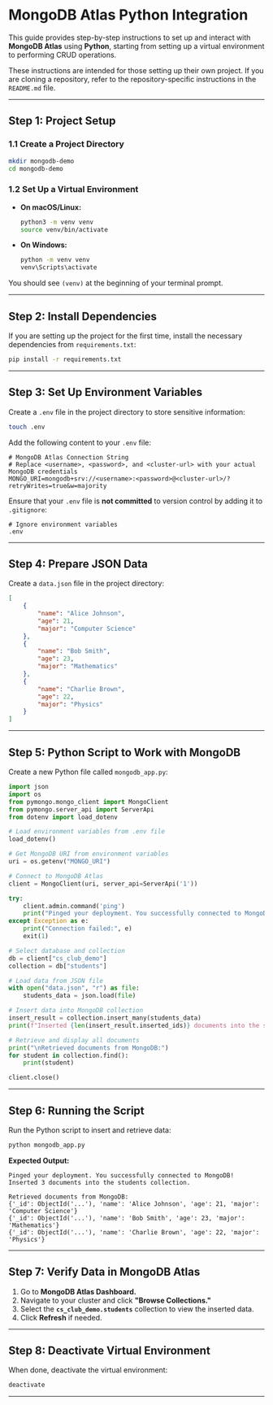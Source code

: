# MongoDB Atlas Python Integration

This guide provides step-by-step instructions to set up and interact with **MongoDB Atlas** using **Python**, starting from setting up a virtual environment to performing CRUD operations.

These instructions are intended for those setting up their own project. If you are cloning a repository, refer to the repository-specific instructions in the `README.md` file.

---

## **Step 1: Project Setup**

### **1.1 Create a Project Directory**
```bash
mkdir mongodb-demo
cd mongodb-demo
```

### **1.2 Set Up a Virtual Environment**

- **On macOS/Linux:**
  ```bash
  python3 -m venv venv
  source venv/bin/activate
  ```

- **On Windows:**
  ```bash
  python -m venv venv
  venv\Scripts\activate
  ```

You should see `(venv)` at the beginning of your terminal prompt.

---

## **Step 2: Install Dependencies**

If you are setting up the project for the first time, install the necessary dependencies from `requirements.txt`:

```bash
pip install -r requirements.txt
```

---

## **Step 3: Set Up Environment Variables**

Create a `.env` file in the project directory to store sensitive information:

```bash
touch .env
```

Add the following content to your `.env` file:

```
# MongoDB Atlas Connection String
# Replace <username>, <password>, and <cluster-url> with your actual MongoDB credentials
MONGO_URI=mongodb+srv://<username>:<password>@<cluster-url>/?retryWrites=true&w=majority
```

Ensure that your `.env` file is **not committed** to version control by adding it to `.gitignore`:

```
# Ignore environment variables
.env
```

---

## **Step 4: Prepare JSON Data**

Create a `data.json` file in the project directory:

```json
[
    {
        "name": "Alice Johnson",
        "age": 21,
        "major": "Computer Science"
    },
    {
        "name": "Bob Smith",
        "age": 23,
        "major": "Mathematics"
    },
    {
        "name": "Charlie Brown",
        "age": 22,
        "major": "Physics"
    }
]
```

---

## **Step 5: Python Script to Work with MongoDB**

Create a new Python file called `mongodb_app.py`:

```python
import json
import os
from pymongo.mongo_client import MongoClient
from pymongo.server_api import ServerApi
from dotenv import load_dotenv

# Load environment variables from .env file
load_dotenv()

# Get MongoDB URI from environment variables
uri = os.getenv("MONGO_URI")

# Connect to MongoDB Atlas
client = MongoClient(uri, server_api=ServerApi('1'))

try:
    client.admin.command('ping')
    print("Pinged your deployment. You successfully connected to MongoDB!")
except Exception as e:
    print("Connection failed:", e)
    exit(1)

# Select database and collection
db = client["cs_club_demo"]
collection = db["students"]

# Load data from JSON file
with open("data.json", "r") as file:
    students_data = json.load(file)

# Insert data into MongoDB collection
insert_result = collection.insert_many(students_data)
print(f"Inserted {len(insert_result.inserted_ids)} documents into the students collection.")

# Retrieve and display all documents
print("\nRetrieved documents from MongoDB:")
for student in collection.find():
    print(student)

client.close()
```

---

## **Step 6: Running the Script**

Run the Python script to insert and retrieve data:

```bash
python mongodb_app.py
```

**Expected Output:**
```
Pinged your deployment. You successfully connected to MongoDB!
Inserted 3 documents into the students collection.

Retrieved documents from MongoDB:
{'_id': ObjectId('...'), 'name': 'Alice Johnson', 'age': 21, 'major': 'Computer Science'}
{'_id': ObjectId('...'), 'name': 'Bob Smith', 'age': 23, 'major': 'Mathematics'}
{'_id': ObjectId('...'), 'name': 'Charlie Brown', 'age': 22, 'major': 'Physics'}
```

---

## **Step 7: Verify Data in MongoDB Atlas**

1. Go to **MongoDB Atlas Dashboard.**
2. Navigate to your cluster and click **"Browse Collections."**
3. Select the **`cs_club_demo.students`** collection to view the inserted data.
4. Click **Refresh** if needed.

---

## **Step 8: Deactivate Virtual Environment**

When done, deactivate the virtual environment:

```bash
deactivate
```

---

